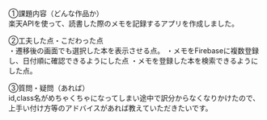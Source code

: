 ①課題内容（どんな作品か）  
楽天APIを使って、読書した際のメモを記録するアプリを作成しました。

②工夫した点・こだわった点  
・遷移後の画面でも選択した本を表示させる点。
・メモをFirebaseに複数登録し、日付順に確認できるようにした点
・メモを登録した本を検索できるようにした点。

③質問・疑問（あれば）  
id,class名がめちゃくちゃになってしまい途中で訳分からなくなりかけたので、上手い付け方等のアドバイスがあれば教えていただきたいです。